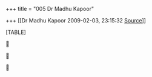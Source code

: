 +++
title = "005 Dr Madhu Kapoor"

+++
[[Dr Madhu Kapoor	2009-02-03, 23:15:32 [Source](https://groups.google.com/g/bvparishat/c/_Zif_mylGt8)]]



[TABLE]







